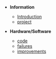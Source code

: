 * **Information**

    * [Introduction](introduction.md "introduction about the project")
    * [project](theproject.md "DIY process from the beginning till the end")

* **Hardware/Software**
    * [code](code.md "arduino code for the games")
    * [failures](failures.md)
    * [improvements](improvements.md)
